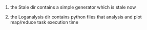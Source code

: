 1. the Stale dir contains a simple generator which is stale now

2. the Loganalysis dir contains python files that analysis and plot map/reduce task execution time
